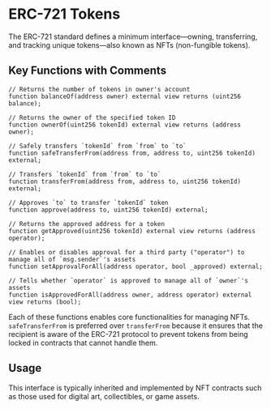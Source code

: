 
# ERC-721 Tokens

The ERC-721 standard defines a minimum interface—owning, transferring, and tracking unique tokens—also known as NFTs (non-fungible tokens).

## Key Functions with Comments

```solidity
// Returns the number of tokens in owner's account
function balanceOf(address owner) external view returns (uint256 balance);

// Returns the owner of the specified token ID
function ownerOf(uint256 tokenId) external view returns (address owner);

// Safely transfers `tokenId` from `from` to `to`
function safeTransferFrom(address from, address to, uint256 tokenId) external;

// Transfers `tokenId` from `from` to `to`
function transferFrom(address from, address to, uint256 tokenId) external;

// Approves `to` to transfer `tokenId` token
function approve(address to, uint256 tokenId) external;

// Returns the approved address for a token
function getApproved(uint256 tokenId) external view returns (address operator);

// Enables or disables approval for a third party ("operator") to manage all of `msg.sender`'s assets
function setApprovalForAll(address operator, bool _approved) external;

// Tells whether `operator` is approved to manage all of `owner`'s assets
function isApprovedForAll(address owner, address operator) external view returns (bool);
```

Each of these functions enables core functionalities for managing NFTs. `safeTransferFrom` is preferred over `transferFrom` because it ensures that the recipient is aware of the ERC-721 protocol to prevent tokens from being locked in contracts that cannot handle them.

## Usage

This interface is typically inherited and implemented by NFT contracts such as those used for digital art, collectibles, or game assets.
